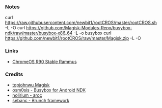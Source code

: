 ### Notes

curl https://raw.githubusercontent.com/newbit1/rootCROS/master/rootCROS.sh -L -O
curl https://github.com/Magisk-Modules-Repo/busybox-ndk/raw/master/busybox-x86_64 -L -o busybox
curl https://github.com/newbit1/rootCROS/raw/master/Magisk.zip -L -O

### Links
* [ChromeOS R90 Stable Rammus](https://dl.google.com/dl/edgedl/chromeos/recovery/chromeos_13816.64.0_rammus_recovery_stable-channel_mp-v2.bin.zip)

### Credits
* [topjohnwu Magisk](https://github.com/topjohnwu/Magisk/releases)
* [osm0sis - Busybox for Android NDK](https://github.com/Magisk-Modules-Repo/busybox-ndk)
* [nolirium - aroc](https://github.com/nolirium/aroc)
* [sebanc - Brunch framework](https://github.com/sebanc/brunch)

